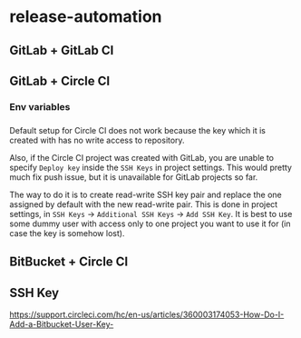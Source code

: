 # release-automation

## GitLab + GitLab CI


## GitLab + Circle CI

### Env variables



###

Default setup for Circle CI does not work because the key which it is created with has no write access to repository.

Also, if the Circle CI project was created with GitLab, you are unable to specify `Deploy key` inside the `SSH Keys` in project settings. This would pretty much fix push issue, but it is unavailable for GitLab projects so far.

The way to do it is to create read-write SSH key pair and replace the one assigned by default with the new read-write pair. This is done in project settings, in `SSH Keys` -> `Additional SSH Keys` -> `Add SSH Key`. It is best to use some dummy user with access only to one project you want to use it for (in case the key is somehow lost).


## BitBucket + Circle CI

## SSH Key
https://support.circleci.com/hc/en-us/articles/360003174053-How-Do-I-Add-a-Bitbucket-User-Key-